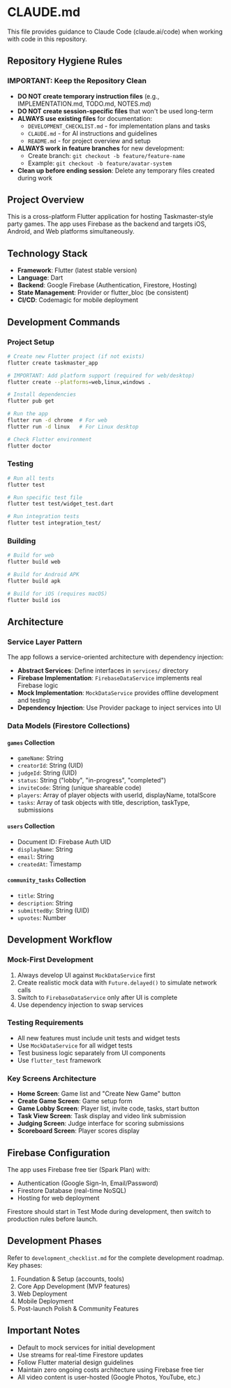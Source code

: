 # CLAUDE.md

This file provides guidance to Claude Code (claude.ai/code) when working with code in this repository.

## Repository Hygiene Rules

### IMPORTANT: Keep the Repository Clean
- **DO NOT create temporary instruction files** (e.g., IMPLEMENTATION.md, TODO.md, NOTES.md)
- **DO NOT create session-specific files** that won't be used long-term
- **ALWAYS use existing files** for documentation:
  - `DEVELOPMENT_CHECKLIST.md` - for implementation plans and tasks
  - `CLAUDE.md` - for AI instructions and guidelines
  - `README.md` - for project overview and setup
- **ALWAYS work in feature branches** for new development:
  - Create branch: `git checkout -b feature/feature-name`
  - Example: `git checkout -b feature/avatar-system`
- **Clean up before ending session**: Delete any temporary files created during work

## Project Overview

This is a cross-platform Flutter application for hosting Taskmaster-style party games. The app uses Firebase as the backend and targets iOS, Android, and Web platforms simultaneously.

## Technology Stack

- **Framework**: Flutter (latest stable version)
- **Language**: Dart
- **Backend**: Google Firebase (Authentication, Firestore, Hosting)
- **State Management**: Provider or flutter_bloc (be consistent)
- **CI/CD**: Codemagic for mobile deployment

## Development Commands

### Project Setup
```bash
# Create new Flutter project (if not exists)
flutter create taskmaster_app

# IMPORTANT: Add platform support (required for web/desktop)
flutter create --platforms=web,linux,windows .

# Install dependencies
flutter pub get

# Run the app
flutter run -d chrome  # For web
flutter run -d linux   # For Linux desktop

# Check Flutter environment
flutter doctor
```

### Testing
```bash
# Run all tests
flutter test

# Run specific test file
flutter test test/widget_test.dart

# Run integration tests
flutter test integration_test/
```

### Building
```bash
# Build for web
flutter build web

# Build for Android APK
flutter build apk

# Build for iOS (requires macOS)
flutter build ios
```

## Architecture

### Service Layer Pattern
The app follows a service-oriented architecture with dependency injection:

- **Abstract Services**: Define interfaces in `services/` directory
- **Firebase Implementation**: `FirebaseDataService` implements real Firebase logic
- **Mock Implementation**: `MockDataService` provides offline development and testing
- **Dependency Injection**: Use Provider package to inject services into UI

### Data Models (Firestore Collections)

#### `games` Collection
- `gameName`: String
- `creatorId`: String (UID)
- `judgeId`: String (UID)  
- `status`: String ("lobby", "in-progress", "completed")
- `inviteCode`: String (unique shareable code)
- `players`: Array of player objects with userId, displayName, totalScore
- `tasks`: Array of task objects with title, description, taskType, submissions

#### `users` Collection
- Document ID: Firebase Auth UID
- `displayName`: String
- `email`: String
- `createdAt`: Timestamp

#### `community_tasks` Collection
- `title`: String
- `description`: String
- `submittedBy`: String (UID)
- `upvotes`: Number

## Development Workflow

### Mock-First Development
1. Always develop UI against `MockDataService` first
2. Create realistic mock data with `Future.delayed()` to simulate network calls
3. Switch to `FirebaseDataService` only after UI is complete
4. Use dependency injection to swap services

### Testing Requirements
- All new features must include unit tests and widget tests
- Use `MockDataService` for all widget tests
- Test business logic separately from UI components
- Use `flutter_test` framework

### Key Screens Architecture
- **Home Screen**: Game list and "Create New Game" button
- **Create Game Screen**: Game setup form
- **Game Lobby Screen**: Player list, invite code, tasks, start button
- **Task View Screen**: Task display and video link submission
- **Judging Screen**: Judge interface for scoring submissions
- **Scoreboard Screen**: Player scores display

## Firebase Configuration

The app uses Firebase free tier (Spark Plan) with:
- Authentication (Google Sign-In, Email/Password)
- Firestore Database (real-time NoSQL)
- Hosting for web deployment

Firestore should start in Test Mode during development, then switch to production rules before launch.

## Development Phases

Refer to `development_checklist.md` for the complete development roadmap. Key phases:
1. Foundation & Setup (accounts, tools)
2. Core App Development (MVP features)
3. Web Deployment
4. Mobile Deployment
5. Post-launch Polish & Community Features

## Important Notes

- Default to mock services for initial development
- Use streams for real-time Firestore updates
- Follow Flutter material design guidelines
- Maintain zero ongoing costs architecture using Firebase free tier
- All video content is user-hosted (Google Photos, YouTube, etc.)